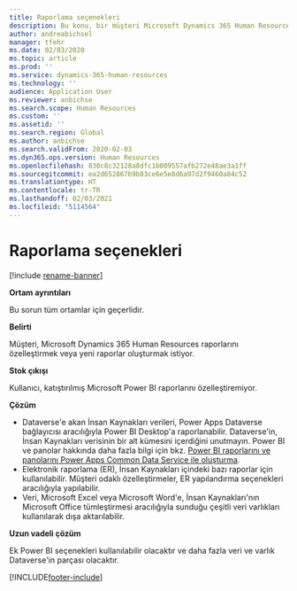```yaml
---
title: Raporlama seçenekleri
description: Bu konu, bir müşteri Microsoft Dynamics 365 Human Resources raporlarını özelleştirmek istediğinde veya yeni raporlar oluşturmak istediğinde ortaya çıkan sorunun nasıl çözüleceğini açıklar.
author: andreabichsel
manager: tfehr
ms.date: 02/03/2020
ms.topic: article
ms.prod: ''
ms.service: dynamics-365-human-resources
ms.technology: ''
audience: Application User
ms.reviewer: anbichse
ms.search.scope: Human Resources
ms.custom: ''
ms.assetid: ''
ms.search.region: Global
ms.author: anbichse
ms.search.validFrom: 2020-02-03
ms.dyn365.ops.version: Human Resources
ms.openlocfilehash: 830c8c32128a8dfc1b009557afb272e48ae3a1ff
ms.sourcegitcommit: ea2d652867b9b83ce6e5e8d6a97d2f9460a84c52
ms.translationtype: HT
ms.contentlocale: tr-TR
ms.lasthandoff: 02/03/2021
ms.locfileid: "5114564"
---
```

# <a name="reporting-options"></a>Raporlama seçenekleri

[!include [rename-banner](~/includes/cc-data-platform-banner.md)]

**Ortam ayrıntıları**

Bu sorun tüm ortamlar için geçerlidir.

**Belirti**

Müşteri, Microsoft Dynamics 365 Human Resources raporlarını özelleştirmek veya yeni raporlar oluşturmak istiyor.

**Stok çıkışı**

Kullanıcı, katıştırılmış Microsoft Power BI raporlarını özelleştiremiyor.

**Çözüm**

- Dataverse'e akan İnsan Kaynakları verileri, Power Apps Dataverse bağlayıcısı aracılığıyla Power BI Desktop'a raporlanabilir. Dataverse'in, İnsan Kaynakları verisinin bir alt kümesini içerdiğini unutmayın. Power BI ve panolar hakkında daha fazla bilgi için bkz. [Power BI raporlarını ve panolarını Power Apps Common Data Service ile oluşturma](https://powerapps.microsoft.com/blog/cdsconnectortopowerbi).
- Elektronik raporlama (ER), İnsan Kaynakları içindeki bazı raporlar için kullanılabilir. Müşteri odaklı özelleştirmeler, ER yapılandırma seçenekleri aracılığıyla yapılabilir.
- Veri, Microsoft Excel veya Microsoft Word'e, İnsan Kaynakları'nın Microsoft Office tümleştirmesi aracılığıyla sunduğu çeşitli veri varlıkları kullanılarak dışa aktarılabilir.

**Uzun vadeli çözüm**

Ek Power BI seçenekleri kullanılabilir olacaktır ve daha fazla veri ve varlık Dataverse'in parçası olacaktır.


[!INCLUDE[footer-include](../includes/footer-banner.md)]